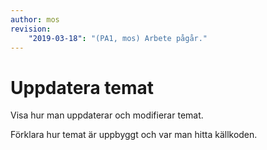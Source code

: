 ```yaml
---
author: mos
revision:
    "2019-03-18": "(PA1, mos) Arbete pågår."
---
```

Uppdatera temat
===========================

Visa hur man uppdaterar och modifierar temat.

Förklara hur temat är uppbyggt och var man hitta källkoden.
